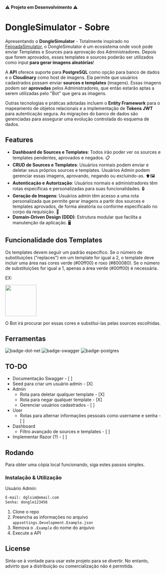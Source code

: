 ⚠️ **Projeto em Desenvolvimento** ⚠️

# DongleSimulator - Sobre

Apresentando o **DongleSimulator** - Totalmente inspirado no [FeijoadaSimulator](https://x.com/FeijoadaSim), o DongleSimulator é um ecosistema onde você pode enviar Templates e Sources para aprovação dos Administradores. Depois que forem aprovados, esses templates e sources poderão ser utilizados como input **para gerar imagens aleatórias**!

A **API** oferece suporte para **PostgreSQL** como opção para banco de dados e o **Cloudinary** como host de imagens. Ela permite que usuários cadastrados possam enviar **sources e templates** (imagens). Essas imagens podem ser **aprovadas** pelos Administradores, que então estarão aptas a serem utilizadas pelo "Bot" que gera as imagens.

Outras tecnologias e práticas adotadas incluem o **Entity Framework** para o mapeamento de objetos relacionais e a implementação de **Tokens JWT** para autenticação segura. As migrações do banco de dados são gerenciadas para assegurar uma evolução controlada do esquema de dados.

## Features

- **Dashboard de Sources e Templates**: Todos irão poder ver os sources e templates pendentes, aprovados e negados. 📋
- **CRUD de Sources e Templates**: Usuários normais podem enviar e deletar seus próprios sources e templates. Usuários Admin podem gerenciar essas imagens, aprovando, negando ou excluindo-as. ⬆️🖼️
- **Autenticação e Autorização**: Usuários normais e administradores têm rotas específicas e personalizadas para suas funcionalidades. 🔒
- **Geração de Imagens**: Usuários admin têm acesso a uma rota personalizada que permite gerar imagens a partir dos sources e templates aprovados, de forma aleatória ou conforme especificado no corpo da requisição. 🤖 
- **Domain-Driven Design (DDD)**: Estrutura modular que facilita a manutenção da aplicação. 🖥️

## Funcionalidade dos Templates

Os templates devem seguir um padrão específico. Se o número de substituições ("replaces") em um template for igual a 2, o template deve incluir uma área nas cores verde (#00ff00) e roxo (#800080). Se o número de substituições for igual a 1, apenas a área verde (#00ff00) é necessária.

EX:
<div>
  <image src="./images/ex.png" width="100">
</div>

O Bot irá procurar por essas cores e substituí-las pelas sources escolhidas.

## Ferramentas

![badge-dot-net]
![badge-swagger]
![badge-postgres]


## TO-DO

- Documentação Swagger - [ ]
- Seed para criar um usuário admin - [X]
- Admin
  - Rota para deletar qualquer template - [X]
  - Rota para negar qualquer template - [X]
  - Gerenciar usuários cadastrados - [ ]
- User
  - Rotas para alternar informações pessoais como username e senha - [ ]
- Dashboard
  - Filtro avançado de sources e templates - [ ]
- Implementar Razor (?) - [ ]

## Rodando

Para obter uma cópia local funcionando, siga estes passos simples.

### Instalação & Utilização

Usuário Admin:
```txt
E-mail: dglsim@email.com
Senha: dongle123456
```

1. Clone o repo
2. Preencha as informações no arquivo `appsettings.Development.Example.json`
3. Remova o `.Example` do nome do arquivo
4. Execute a API

## License
Sinta-se à vontade para usar este projeto para se divertir. No entanto, advirto que a distribuição ou comercialização não é permitida.


<!-- Badges -->
[badge-dot-net]: https://img.shields.io/badge/.NET-512BD4?logo=dotnet&logoColor=fff&style=for-the-badge
[badge-swagger]: https://img.shields.io/badge/Swagger-85EA2D?logo=swagger&logoColor=000&style=for-the-badge
[badge-postgres]: https://img.shields.io/badge/postgres-%23316192.svg?style=for-the-badge&logo=postgresql&logoColor=white
